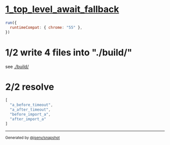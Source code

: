 # [1_top_level_await_fallback](../../top_level_await_2_build.test.mjs#L35)

```js
run({
  runtimeCompat: { chrome: "55" },
})
```

# 1/2 write 4 files into "./build/"

see [./build/](./build/)

# 2/2 resolve

```js
[
  "a_before_timeout",
  "a_after_timeout",
  "before_import_a",
  "after_import_a"
]
```
---

<sub>
  Generated by <a href="https://github.com/jsenv/core/tree/main/packages/independent/snapshot">@jsenv/snapshot</a>
</sub>